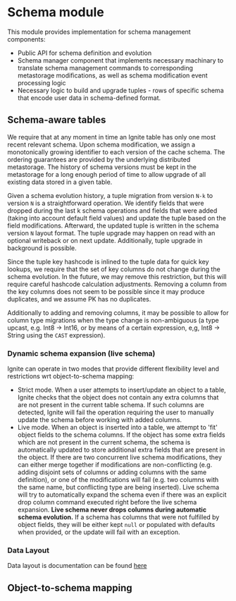 # Schema module

This module provides implementation for schema management components:

* Public API for schema definition and evolution
* Schema manager component that implements necessary machinary to translate schema management commands to corresponding
  metastorage modifications, as well as schema modification event processing logic 
* Necessary logic to build and upgrade tuples - rows of specific schema that encode user data in schema-defined format.

## Schema-aware tables
We require that at any moment in time an Ignite table has only one most recent relevant schema. Upon schema 
modification, we assign a monotonically growing identifier to each version of the cache schema. The ordering guarantees 
are provided by the underlying distributed metastorage. The history of schema versions must be kept in the metastorage 
for a long enough period of time to allow upgrade of all existing data stored in a given table.
              
Given a schema evolution history, a tuple migration from version `N-k` to version `N` is a straightforward operation. 
We identify fields that were dropped during the last k schema operations and fields that were added (taking into account
default field values) and update the tuple based on the field modifications. Afterward, the updated tuple is written in 
the schema version `N` layout format. The tuple upgrade may happen on read with an optional writeback or on next update. 
Additionally, tuple upgrade in background is possible.
              
Since the tuple key hashcode is inlined to the tuple data for quick key lookups, we require that the set of key columns 
do not change during the schema evolution. In the future, we may remove this restriction, but this will require careful 
hashcode calculation adjustments. Removing a column from the key columns does not seem to be possible since it may 
produce duplicates, and we assume PK has no duplicates.
              
Additionally to adding and removing columns, it may be possible to allow for column type migrations when the type change 
is non-ambiguous (a type upcast, e.g. Int8 → Int16, or by means of a certain expression, e,g, Int8 → String using 
the `CAST` expression).

### Dynamic schema expansion (live schema)
Ignite can operate in two modes that provide different flexibility level and restrictions wrt object-to-schema mapping:
 * Strict mode. When a user attempts to insert/update an object to a table, Ignite checks that the object does not 
 contain any extra columns that are not present in the current table schema. If such columns are detected, Ignite will
 fail the operation requiring the user to manually update the schema before working with added columns.     
 * Live mode. When an object is inserted into a table, we attempt to 'fit' object fields to the schema columns. If the 
 object has some extra fields which are not present in the current schema, the schema is automatically updated to store 
 additional extra fields that are present in the object. If there are two concurrent live schema modifications, they can 
 either merge together if modifications are non-conflicting (e.g. adding disjoint sets of columns or adding columns with
 the same definition), or one of the modifications will fail (e.g. two columns with the same name, but conflicting type
 are being inserted). Live schema will try to automatically expand the schema even if there was an explicit drop column
 command executed right before the live schema expansion. **Live schema never drops columns during automatic schema 
 evolution.** If a schema has columns that were not fulfilled by object fields, they will be either kept `null` or 
 populated with defaults when provided, or the update will fail with an exception.
 
### Data Layout
Data layout is documentation can be found [here](src/main/java/org/apache/ignite/internal/schema/README.md)

## Object-to-schema mapping
